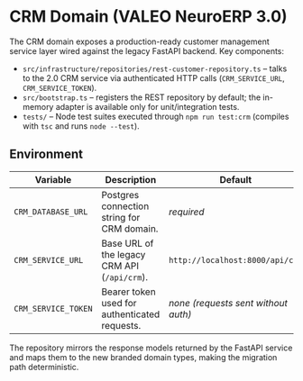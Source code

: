 ﻿# CRM Domain (VALEO NeuroERP 3.0)

The CRM domain exposes a production-ready customer management service layer wired against the legacy FastAPI backend. Key components:

- `src/infrastructure/repositories/rest-customer-repository.ts` – talks to the 2.0 CRM service via authenticated HTTP calls (`CRM_SERVICE_URL`, `CRM_SERVICE_TOKEN`).
- `src/bootstrap.ts` – registers the REST repository by default; the in-memory adapter is available only for unit/integration tests.
- `tests/` – Node test suites executed through `npm run test:crm` (compiles with `tsc` and runs `node --test`).

## Environment

| Variable | Description | Default |
| --- | --- | --- |
| `CRM_DATABASE_URL` | Postgres connection string for CRM domain. | _required_ |
| `CRM_SERVICE_URL` | Base URL of the legacy CRM API (`/api/crm`). | `http://localhost:8000/api/crm` |
| `CRM_SERVICE_TOKEN` | Bearer token used for authenticated requests. | _none (requests sent without auth)_ |

The repository mirrors the response models returned by the FastAPI service and maps them to the new branded domain types, making the migration path deterministic.
